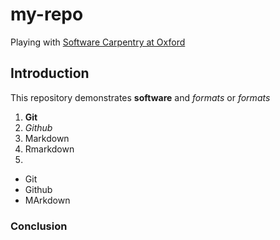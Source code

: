 # my-repo
Playing with [Software Carpentry at Oxford](jules32.github.io/2016-07-12-Oxford/)

## Introduction

This repository demonstrates **software** and _formats_ or *formats*

1. **Git**
2. *Github*
3. Markdown
4. Rmarkdown
5. 

* Git
* Github
* MArkdown

### Conclusion

[](https://)
